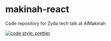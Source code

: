 # makinah-react
Code repository for Zyda tech talk at AlMakinah

[![code style: prettier](https://img.shields.io/badge/code_style-prettier-ff69b4.svg?style=flat-square)](https://github.com/prettier/prettier)